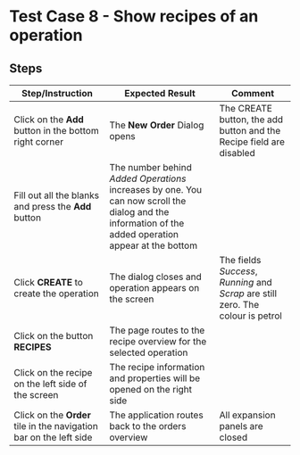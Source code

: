 # Test Case 8 - Show recipes of an operation

## Steps

| Step/Instruction | Expected Result | Comment |
|------------------|-----------------|---------|
| Click on the **Add** button in the bottom right corner | The **New Order** Dialog opens | The CREATE button, the add button and the Recipe field are disabled |
| Fill out all the blanks and press the **Add** button | The number behind *Added Operations* increases by one. You can now scroll the dialog and the information of the added operation appear at the bottom | |
| Click **CREATE** to create the operation | The dialog closes and operation appears on the screen | The fields *Success*, *Running* and *Scrap* are still zero. The colour is petrol| |
| Click on the button **RECIPES** | The page routes to the recipe overview for the selected operation | |
| Click on the recipe on the left side of the screen | The recipe information and properties will be opened on the right side | |
| Click on the **Order** tile in the navigation bar on the left side | The application routes back to the orders overview | All expansion panels are closed |